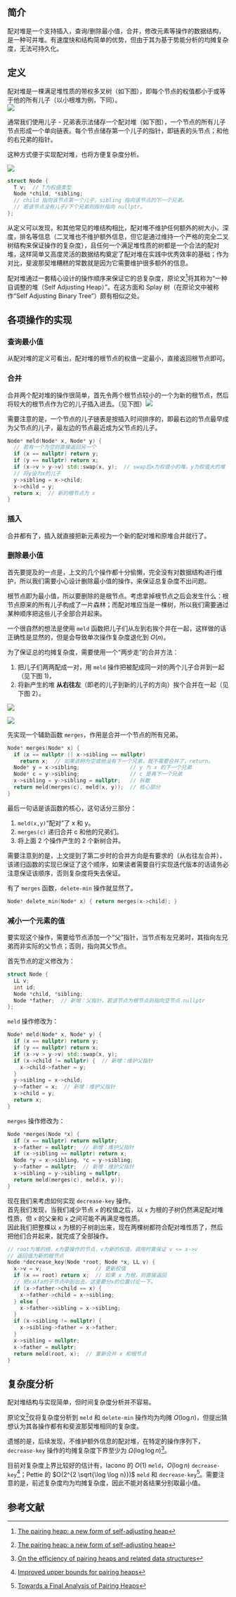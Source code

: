 ## 简介

配对堆是一个支持插入，查询/删除最小值，合并，修改元素等操作的数据结构，是一种可并堆。有速度快和结构简单的优势，但由于其为基于势能分析的均摊复杂度，无法可持久化。

## 定义

配对堆是一棵满足堆性质的带权多叉树（如下图），即每个节点的权值都小于或等于他的所有儿子（以小根堆为例，下同）。  
![](./images/pairingheap1.png)

通常我们使用儿子 - 兄弟表示法储存一个配对堆（如下图），一个节点的所有儿子节点形成一个单向链表。每个节点储存第一个儿子的指针，即链表的头节点；和他的右兄弟的指针。

这种方式便于实现配对堆，也将方便复杂度分析。

![](./images/pairingheap2.png)

```cpp
struct Node {
  T v;  // T为权值类型
  Node *child, *sibling;
  // child 指向该节点第一个儿子，sibling 指向该节点的下一个兄弟。
  // 若该节点没有儿子/下个兄弟则指针指向 nullptr。
};
```

从定义可以发现，和其他常见的堆结构相比，配对堆不维护任何额外的树大小，深度，排名等信息（二叉堆也不维护额外信息，但它是通过维持一个严格的完全二叉树结构来保证操作的复杂度），且任何一个满足堆性质的树都是一个合法的配对堆，这样简单又高度灵活的数据结构奠定了配对堆在实践中优秀效率的基础；作为对比，斐波那契堆糟糕的常数就是因为它需要维护很多额外的信息。

配对堆通过一套精心设计的操作顺序来保证它的总复杂度，原论文[^ref1]将其称为“一种自调整的堆（Self Adjusting Heap）”。在这方面和 Splay 树（在原论文中被称作“Self Adjusting Binary Tree”）颇有相似之处。

## 各项操作的实现

### 查询最小值

从配对堆的定义可看出，配对堆的根节点的权值一定最小，直接返回根节点即可。

### 合并

合并两个配对堆的操作很简单，首先令两个根节点较小的一个为新的根节点，然后将较大的根节点作为它的儿子插入进去。（见下图）![](./images/pairingheap3.png)

需要注意的是，一个节点的儿子链表是按插入时间排序的，即最右边的节点最早成为父节点的儿子，最左边的节点最近成为父节点的儿子。

```cpp
Node* meld(Node* x, Node* y) {
  // 若有一个为空则直接返回另一个
  if (x == nullptr) return y;
  if (y == nullptr) return x;
  if (x->v > y->v) std::swap(x, y);  // swap后x为权值小的堆，y为权值大的堆
  // 将y设为x的儿子
  y->sibling = x->child;
  x->child = y;
  return x;  // 新的根节点为 x
}
```

### 插入

合并都有了，插入就直接把新元素视为一个新的配对堆和原堆合并就行了。

### 删除最小值

首先要提及的一点是，上文的几个操作都十分偷懒，完全没有对数据结构进行维护，所以我们需要小心设计删除最小值的操作，来保证总复杂度不出问题。

根节点即为最小值，所以要删除的是根节点。考虑拿掉根节点之后会发生什么：根节点原来的所有儿子构成了一片森林；而配对堆应当是一棵树，所以我们需要通过某种顺序把这些儿子全部合并起来。

一个很自然的想法是使用 `meld` 函数把儿子们从左到右挨个并在一起，这样做的话正确性是显然的，但是会导致单次操作复杂度退化到 $O(n)$。

为了保证总的均摊复杂度，需要使用一个“两步走”的合并方法：

1. 把儿子们两两配成一对，用 `meld` 操作把被配成同一对的两个儿子合并到一起（见下图 1)，
2. 将新产生的堆 **从右往左**（即老的儿子到新的儿子的方向）挨个合并在一起（见下图 2）。

![](./images/pairingheap4.jpg)

![](./images/pairingheap5.jpg)

先实现一个辅助函数 `merges`，作用是合并一个节点的所有兄弟。

```cpp
Node* merges(Node* x) {
  if (x == nullptr || x->sibling == nullptr)
    return x;  // 如果该树为空或他没有下一个兄弟，就不需要合并了，return。
  Node* y = x->sibling;                // y 为 x 的下一个兄弟
  Node* c = y->sibling;                // c 是再下一个兄弟
  x->sibling = y->sibling = nullptr;   // 拆散
  return meld(merges(c), meld(x, y));  // 核心部分
}
```

最后一句话是该函数的核心，这句话分三部分：

1. `meld(x,y)`“配对”了 x 和 y。
2. `merges(c)` 递归合并 c 和他的兄弟们。
3. 将上面 2 个操作产生的 2 个新树合并。

需要注意到的是，上文提到了第二步时的合并方向是有要求的（从右往左合并），该递归函数的实现已保证了这个顺序，如果读者需要自行实现迭代版本的话请务必注意保证该顺序，否则复杂度将失去保证。

有了 `merges` 函数，`delete-min` 操作就显然了。

```cpp
Node* delete_min(Node* x) { return merges(x->child); }
```

### 减小一个元素的值

要实现这个操作，需要给节点添加一个“父”指针，当节点有左兄弟时，其指向左兄弟而非实际的父节点；否则，指向其父节点。

首先节点的定义修改为：

```cpp
struct Node {
  LL v;
  int id;
  Node *child, *sibling;
  Node *father;  // 新增：父指针，若该节点为根节点则指向空节点 nullptr
};
```

`meld` 操作修改为：

```cpp
Node* meld(Node* x, Node* y) {
  if (x == nullptr) return y;
  if (y == nullptr) return x;
  if (x->v > y->v) std::swap(x, y);
  if (x->child != nullptr) {  // 新增：维护父指针
    x->child->father = y;
  }
  y->sibling = x->child;
  y->father = x;  // 新增：维护父指针
  x->child = y;
  return x;
}
```

`merges` 操作修改为：

```cpp
Node *merges(Node *x) {
  if (x == nullptr) return nullptr;
  x->father = nullptr;  // 新增：维护父指针
  if (x->sibling == nullptr) return x;
  Node *y = x->sibling, *c = y->sibling;
  y->father = nullptr;  // 新增：维护父指针
  x->sibling = y->sibling = nullptr;
  return meld(merges(c), meld(x, y));
}
```

现在我们来考虑如何实现 `decrease-key` 操作。  
首先我们发现，当我们减少节点 `x` 的权值之后，以 `x` 为根的子树仍然满足配对堆性质，但 `x` 的父亲和 `x` 之间可能不再满足堆性质。  
因此我们把整棵以 `x` 为根的子树剖出来，现在两棵树都符合配对堆性质了，然后把他们合并起来，就完成了全部操作。

```cpp
// root为堆的根，x为要操作的节点，v为新的权值，调用时需保证 v <= x->v
// 返回值为新的根节点
Node *decrease_key(Node *root, Node *x, LL v) {
  x->v = v;                 // 更新权值
  if (x == root) return x;  // 如果 x 为根，则直接返回
  // 把x从fa的子节点中剖出去，这里要分x的位置讨论一下。
  if (x->father->child == x) {
    x->father->child = x->sibling;
  } else {
    x->father->sibling = x->sibling;
  }
  if (x->sibling != nullptr) {
    x->sibling->father = x->father;
  }
  x->sibling = nullptr;
  x->father = nullptr;
  return meld(root, x);  // 重新合并 x 和根节点
}
```

## 复杂度分析

配对堆结构与实现简单，但时间复杂度分析并不容易。

原论文[^ref1]仅将复杂度分析到 `meld` 和 `delete-min` 操作均为均摊 $O(\log n)$，但提出猜想认为其各操作都有和斐波那契堆相同的复杂度。

遗憾的是，后续发现，不维护额外信息的配对堆，在特定的操作序列下，`decrease-key` 操作的均摊复杂度下界至少为 $\Omega (\log \log n)$[^ref2]。

目前对复杂度上界比较好的估计有，Iacono 的 $O(1)$ `meld`，$O(\log n)$ `decrease-key`[^ref3]；Pettie 的 $O(2^{2 \sqrt{\log \log n}})$ `meld` 和 `decrease-key`[^ref4]。需要注意的是，前述复杂度均为均摊复杂度，因此不能对各结果分别取最小值。

## 参考文献

[^ref1]: [The pairing heap: a new form of self-adjusting heap](http://www.cs.cmu.edu/~sleator/papers/pairing-heaps.pdf)

[^ref2]: [On the efficiency of pairing heaps and related data structures](https://dl.acm.org/doi/10.1145/320211.320214)

[^ref3]: [Improved upper bounds for pairing heaps](https://arxiv.org/abs/1110.4428)

[^ref4]: [Towards a Final Analysis of Pairing Heaps](http://web.eecs.umich.edu/~pettie/papers/focs05.pdf)

[^ref5]: <https://en.wikipedia.org/wiki/Pairing_heap>

[^ref6]: <https://brilliant.org/wiki/pairing-heap/>
